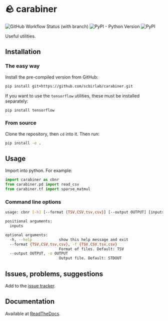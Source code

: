 # 🪨 carabiner

![GitHub Workflow Status (with branch)](https://img.shields.io/github/actions/workflow/status/scbirlab/carabiner/python-publish.yml)
![PyPI - Python Version](https://img.shields.io/pypi/pyversions/carabiner)
![PyPI](https://img.shields.io/pypi/v/carabiner)

Useful utilities.

## Installation

### The easy way

Install the pre-compiled version from GitHub:

```bash
pip install git+https://github.com/scbirlab/carabiner.git
```

If you want to use the `tensorflow` utilities, these must be installed separately:

```bash
pip install tensorflow
```

### From source

Clone the repository, then `cd` into it. Then run:

```bash
pip install -e .
```

## Usage

Import into python. For example:

```python
import carabiner as cbnr
from carabiner.pd import read_csv
from carabiner.tf import sparse_matmul
```

### Command line options

```bash
usage: cbnr [-h] [--format {TSV,CSV,tsv,csv}] [--output OUTPUT] [inputs [inputs ...]]

positional arguments:
  inputs

optional arguments:
  -h, --help            show this help message and exit
  --format {TSV,CSV,tsv,csv}, -f {TSV,CSV,tsv,csv}
                        Format of files. Default: TSV
  --output OUTPUT, -o OUTPUT
                        Output file. Default: STDOUT

```

## Issues, problems, suggestions

Add to the [issue tracker](https://www.github.com/carabiner/envs/issues).

## Documentation

Available at [ReadTheDocs](https://ogilo.readthedocs.org).